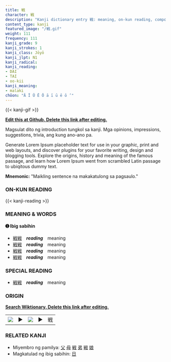 ```yaml
---
title: 戦
character: 戦
description: "Kanji dictionary entry 戦: meaning, on-kun reading, compounds, origin, related kanji"
content_type: kanji
featured_image: "/戦.gif"
weight: 111
frequency: 111
kanji_grade: 9
kanji_strokes: 1
kanji_class: Jōyō
kanji_jlpt: N1
kanji_radical: 
kanji_reading: 
- DAI
- TAI
- oo-kii
kanji_meaning:
- malaki
chōon: "Ā Ī Ū Ē Ō ā ī ū ē ō ’"
---
```

[//]: # (Don't edit the line below. Kanji animated GIF code is automatically generated.)
{{< kanji-gif >}}

[//]: # (Edit below this line.)

**[Edit this at Github. Delete this link after editing.](https://github.com/tim0g/tim/tree/main/content/kanji/戦/index.md)**

Magsulat dito ng introduction tungkol sa kanji. Mga opinions, impressions, suggestions, trivia, ang kung ano-ano pa.

Generate Lorem Ipsum placeholder text for use in your graphic, print and web layouts, and discover plugins for your favorite writing, design and blogging tools. Explore the origins, history and meaning of the famous passage, and learn how Lorem Ipsum went from scrambled Latin passage to ubiqitous dummy text.
 
**Mnemonic:** "Maikling sentence na makakatulong sa pagsaulo."

### ON-KUN READING

[//]: # (Don't edit the line below. ON-KUN READING code is automatically generated.)
{{< kanji-reading >}}

### MEANING & WORDS

#### ➊ **Ibig sabihin**
  - [戦](../戦)[戦](../戦)　***reading***　meaning
  - [戦](../戦)[戦](../戦)　***reading***　meaning
  - [戦](../戦)[戦](../戦)　***reading***　meaning
  - [戦](../戦)[戦](../戦)　***reading***　meaning

### SPECIAL READING
  - [戦](../戦)[戦](../戦)　***reading***　meaning

### ORIGIN

**[Search Wiktionary. Delete this link after editing.](https://wiktionary.org/wiki/戦)**
<table class="kanji-table"><tr><td>
<img src="60px-戦-bronze.svg.png">
</td><td>▶</td><td>
<img src="60px-戦-oracle.svg.png">
</td><td>▶</td>
<td class="kanji-origin">戦</td>
</tr></table>

### RELATED KANJI
- Miyembro ng pamilya: [父](../父) [母](../母) [戦](../戦) [弟](../弟) [戦](../戦) [娘](../娘)
- Magkatulad ng ibig sabihin: [日](../日)
